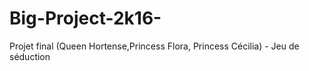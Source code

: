 # Big-Project-2k16-
Projet final (Queen Hortense,Princess Flora, Princess Cécilia) - Jeu de séduction
